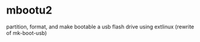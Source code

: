 # mbootu2
partition, format, and make bootable a usb flash drive using extlinux (rewrite of mk-boot-usb)

